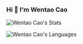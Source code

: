 ### Hi 👋 I'm Wentao Cao

![Wentao Cao's Stats](https://github-readme-stats.vercel.app/api/?username=BluedKing&layout=compact&theme=tokyonight&hide_border=true)

![Wentao Cao's Languages](https://github-readme-stats.vercel.app/api/top-langs/?username=BluedKing&langs_count=12&layout=compact&theme=tokyonight&hide_border=true)
